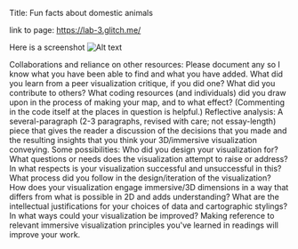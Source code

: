 Title: Fun facts about domestic animals 

link to page: https://lab-3.glitch.me/ 

Here is a screenshot ![Alt text](https://github.com/UBC-GEOB472-Spring2019/scalia16-web/blob/master/lab%203/Untitled.jpg) 


Collaborations and reliance on other resources: Please document any so I know what you have been able to find and what you have added. What did you learn from a peer visualization critique, if you did one? What did you contribute to others? What coding resources (and individuals) did you draw upon in the process of making your map, and to what effect? (Commenting in the code itself at the places in question is helpful.) 
Reflective analysis: A several-paragraph (2-3 paragraphs, revised with care; not essay-length) piece that gives the reader a discussion of the decisions that you made and the resulting insights that you think your 3D/immersive visualization conveying. Some possibilities:
Who did you design your visualization for? What questions or needs does the visualization attempt to raise or address? In what respects is your visualization successful and unsuccessful in this?
What process did you follow in the design/iteration of the visualization? 
How does your visualization engage immersive/3D dimensions in a way that differs from what is possible in 2D and adds understanding? 
What are the intellectual justifications for your choices of data and cartographic stylings?
In what ways could your visualization be improved? 
Making reference to relevant immersive visualization principles you've learned in readings will improve your work.
